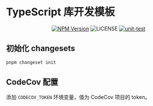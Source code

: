 # TypeScript 库开发模板

<p align="center">
<a href="https://www.npmjs.com/{package}" target="_blank"><img src="https://img.shields.io/npm/v/{package}" alt="NPM Version" /></a>
<img alt="LICENSE" src="https://img.shields.io/github/license/{user}/{repo}">
<a href="https://github.com/{user}/{repo}/actions/workflows/ci.yaml"><img src="https://github.com/{user}/{repo}/actions/workflows/ci.yaml/badge.svg" alt="unit-test" /></a>
</p>

## 初始化 changesets

```bash
pnpm changeset init
```

## CodeCov 配置

添加 `CODECOV_TOKEN` 环境变量，值为 CodeCov 项目的 token。
